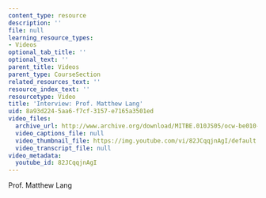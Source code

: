 ```yaml
---
content_type: resource
description: ''
file: null
learning_resource_types:
- Videos
optional_tab_title: ''
optional_text: ''
parent_title: Videos
parent_type: CourseSection
related_resources_text: ''
resource_index_text: ''
resourcetype: Video
title: 'Interview: Prof. Matthew Lang'
uid: 8a93d224-5aa6-f7cf-3157-e7165a3501ed
video_files:
  archive_url: http://www.archive.org/download/MITBE.010JS05/ocw-be010-Lang-220k.mp4
  video_captions_file: null
  video_thumbnail_file: https://img.youtube.com/vi/82JCqqjnAgI/default.jpg
  video_transcript_file: null
video_metadata:
  youtube_id: 82JCqqjnAgI
---
```


Prof. Matthew Lang